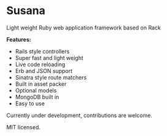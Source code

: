 # Susana

Light weight Ruby web application framework based on Rack

**Features:**
- Rails style controllers
- Super fast and light weight
- Live code reloading
- Erb and JSON support
- Sinatra style route matchers
- Built in asset packer
- Optional models
- MongoDB built in
- Easy to use

Currently under development, contributions are welcome.

MIT licensed.
